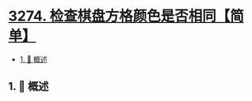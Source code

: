 # [3274. 检查棋盘方格颜色是否相同【简单】](https://github.com/Tdahuyou/TNotes.leetcode/tree/main/notes/3274.%20%E6%A3%80%E6%9F%A5%E6%A3%8B%E7%9B%98%E6%96%B9%E6%A0%BC%E9%A2%9C%E8%89%B2%E6%98%AF%E5%90%A6%E7%9B%B8%E5%90%8C%E3%80%90%E7%AE%80%E5%8D%95%E3%80%91)

<!-- region:toc -->

- [1. 📝 概述](#1--概述)

<!-- endregion:toc -->

## 1. 📝 概述
